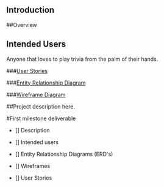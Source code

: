 ## Introduction 

##Overview

## Intended Users 
Anyone that loves to play trivia from the palm of their hands. 

###[User Stories](docs/user-stories.md)

###[Entity Relationship Diagram](docs/erd.md)

###[Wireframe Diagram](docs/wireframe.md)


##Project description here. 


#First milestone deliverable 

* [] Description 

* [] Intended users

* [] Entity Relationship Diagrams (ERD's) 

* [] Wireframes

* [] User Stories 



